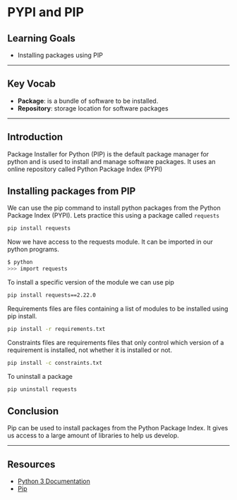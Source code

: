 # PYPI and PIP

## Learning Goals

- Installing packages using PIP

***

## Key Vocab

- **Package**: is a bundle of software to be installed.
- **Repository**: storage location for software packages  

***

## Introduction

Package Installer for Python (PIP) is the default package manager for python
and is used to install and manage software packages. It uses an online
repository called Python Package Index (PYPI)

## Installing packages from PIP

We can use the pip command to install python packages from the Python Package Index (PYPI).
Lets practice this using a package called `requests`

```bash
pip install requests
```

Now we have access to the requests module. It can be imported in our python programs.

```bash
$ python
>>> import requests
```

To install a specific version of the module we can use pip

```bash
pip install requests==2.22.0
```

Requirements files are files containing a list of modules to be installed using pip install.

```bash
pip install -r requirements.txt
```

Constraints files are requirements files that only control which version of a requirement is installed, not whether it is installed or not.

```bash
pip install -c constraints.txt
```

To uninstall a package

```bash
pip uninstall requests
```

## Conclusion

Pip can be used to install packages from the Python Package Index. It gives us access
to a large amount of libraries to help us develop.
***

## Resources

- [Python 3 Documentation](https://docs.python.org/3/)
- [Pip](https://pip.pypa.io/en/stable/user_guide/)
